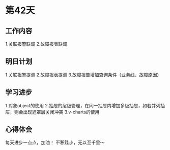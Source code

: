 # 第42天

## 工作内容

1.关联报警联调
2.故障报表联调

## 明日计划

1.关联报警提测
2.故障报表提测
3.故障报告增加查询条件（业务线、故障原因）

## 学习进步

1.对象object的使用
2.抽屉的层级管理，在同一抽屉内增加多级抽屉，如若并列抽屉，则会出现遮罩层关闭冲突
3.v-charts的使用

## 心得体会

每天进步一点点，加油！
不积跬步，无以至千里～
